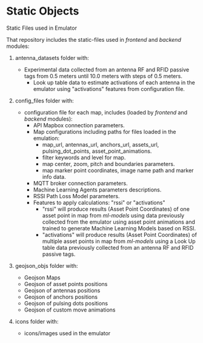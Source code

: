 # Static Objects

Static Files used in Emulator

That repository includes the static-files used in <em>frontend</em> and <em>backend</em> modules:
1. antenna_datasets folder with: 
    - Experimental data collected from an antenna RF and RFID passive tags from 0.5 meters until 10.0 meters with steps of 0.5 meters.
        - Look up table data to estimate activations of each antenna in the emulator using "activations" features from configuration file.

2. config_files folder with:
    - configuration file for each map, includes (loaded by <em>frontend</em> and <em>backend</em> modules):
        - API Mapbox connection parameters.
        - Map configurations including paths for files loaded in the emulation: 
            - map_url, antennas_url, anchors_url, assets_url, pulsing_dot_points, asset_point_animations.
            - filter keywords and level for map.
            - map center, zoom, pitch and boundaries parameters.
            - map marker point coordinates, image name path and marker info data.
        - MQTT broker connection parameters.
        - Machine Learning Agents parameters descriptions.
        - RSSI Path Loss Model parameters.
        - Features to apply calculations: "rssi" or "activations"
            - "rssi" will produce results (Asset Point Coordinates) of one asset point in map from <em>ml-models</em> using data previously collected from the emulator using asset point animations and trained to generate Machine Learning Models based on RSSI.
            - "activations" will produce results (Asset Point Coordinates) of multiple asset points in map from <em>ml-models</em> using a Look Up table data previously collected from an antenna RF and RFID passive tags.

3. geojson_objs folder with:
    - Geojson Maps 
    - Geojson of asset points positions
    - Geojson of antennas positions
    - Geojson of anchors positions
    - Geojson of pulsing dots positions
    - Geojson of custom move animations

4. icons folder with:
    - icons/images used in the emulator
